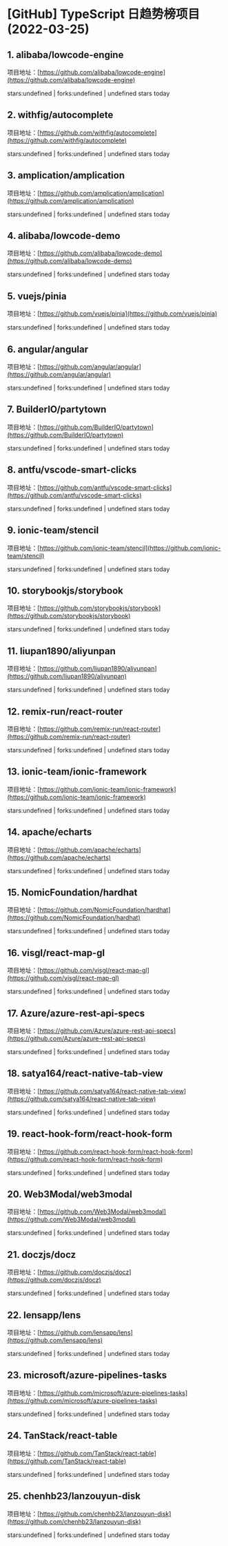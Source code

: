 # [GitHub] TypeScript 日趋势榜项目(2022-03-25)

## 1. alibaba/lowcode-engine 

项目地址：[https://github.com/alibaba/lowcode-engine](https://github.com/alibaba/lowcode-engine)

stars:undefined | forks:undefined | undefined stars today 



## 2. withfig/autocomplete 

项目地址：[https://github.com/withfig/autocomplete](https://github.com/withfig/autocomplete)

stars:undefined | forks:undefined | undefined stars today 



## 3. amplication/amplication 

项目地址：[https://github.com/amplication/amplication](https://github.com/amplication/amplication)

stars:undefined | forks:undefined | undefined stars today 



## 4. alibaba/lowcode-demo 

项目地址：[https://github.com/alibaba/lowcode-demo](https://github.com/alibaba/lowcode-demo)

stars:undefined | forks:undefined | undefined stars today 



## 5. vuejs/pinia 

项目地址：[https://github.com/vuejs/pinia](https://github.com/vuejs/pinia)

stars:undefined | forks:undefined | undefined stars today 



## 6. angular/angular 

项目地址：[https://github.com/angular/angular](https://github.com/angular/angular)

stars:undefined | forks:undefined | undefined stars today 



## 7. BuilderIO/partytown 

项目地址：[https://github.com/BuilderIO/partytown](https://github.com/BuilderIO/partytown)

stars:undefined | forks:undefined | undefined stars today 



## 8. antfu/vscode-smart-clicks 

项目地址：[https://github.com/antfu/vscode-smart-clicks](https://github.com/antfu/vscode-smart-clicks)

stars:undefined | forks:undefined | undefined stars today 



## 9. ionic-team/stencil 

项目地址：[https://github.com/ionic-team/stencil](https://github.com/ionic-team/stencil)

stars:undefined | forks:undefined | undefined stars today 



## 10. storybookjs/storybook 

项目地址：[https://github.com/storybookjs/storybook](https://github.com/storybookjs/storybook)

stars:undefined | forks:undefined | undefined stars today 



## 11. liupan1890/aliyunpan 

项目地址：[https://github.com/liupan1890/aliyunpan](https://github.com/liupan1890/aliyunpan)

stars:undefined | forks:undefined | undefined stars today 



## 12. remix-run/react-router 

项目地址：[https://github.com/remix-run/react-router](https://github.com/remix-run/react-router)

stars:undefined | forks:undefined | undefined stars today 



## 13. ionic-team/ionic-framework 

项目地址：[https://github.com/ionic-team/ionic-framework](https://github.com/ionic-team/ionic-framework)

stars:undefined | forks:undefined | undefined stars today 



## 14. apache/echarts 

项目地址：[https://github.com/apache/echarts](https://github.com/apache/echarts)

stars:undefined | forks:undefined | undefined stars today 



## 15. NomicFoundation/hardhat 

项目地址：[https://github.com/NomicFoundation/hardhat](https://github.com/NomicFoundation/hardhat)

stars:undefined | forks:undefined | undefined stars today 



## 16. visgl/react-map-gl 

项目地址：[https://github.com/visgl/react-map-gl](https://github.com/visgl/react-map-gl)

stars:undefined | forks:undefined | undefined stars today 



## 17. Azure/azure-rest-api-specs 

项目地址：[https://github.com/Azure/azure-rest-api-specs](https://github.com/Azure/azure-rest-api-specs)

stars:undefined | forks:undefined | undefined stars today 



## 18. satya164/react-native-tab-view 

项目地址：[https://github.com/satya164/react-native-tab-view](https://github.com/satya164/react-native-tab-view)

stars:undefined | forks:undefined | undefined stars today 



## 19. react-hook-form/react-hook-form 

项目地址：[https://github.com/react-hook-form/react-hook-form](https://github.com/react-hook-form/react-hook-form)

stars:undefined | forks:undefined | undefined stars today 



## 20. Web3Modal/web3modal 

项目地址：[https://github.com/Web3Modal/web3modal](https://github.com/Web3Modal/web3modal)

stars:undefined | forks:undefined | undefined stars today 



## 21. doczjs/docz 

项目地址：[https://github.com/doczjs/docz](https://github.com/doczjs/docz)

stars:undefined | forks:undefined | undefined stars today 



## 22. lensapp/lens 

项目地址：[https://github.com/lensapp/lens](https://github.com/lensapp/lens)

stars:undefined | forks:undefined | undefined stars today 



## 23. microsoft/azure-pipelines-tasks 

项目地址：[https://github.com/microsoft/azure-pipelines-tasks](https://github.com/microsoft/azure-pipelines-tasks)

stars:undefined | forks:undefined | undefined stars today 



## 24. TanStack/react-table 

项目地址：[https://github.com/TanStack/react-table](https://github.com/TanStack/react-table)

stars:undefined | forks:undefined | undefined stars today 



## 25. chenhb23/lanzouyun-disk 

项目地址：[https://github.com/chenhb23/lanzouyun-disk](https://github.com/chenhb23/lanzouyun-disk)

stars:undefined | forks:undefined | undefined stars today 



